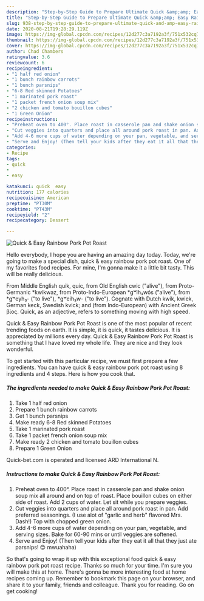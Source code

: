 ```yaml
---
description: "Step-by-Step Guide to Prepare Ultimate Quick &amp;amp; Easy Rainbow Pork Pot Roast"
title: "Step-by-Step Guide to Prepare Ultimate Quick &amp;amp; Easy Rainbow Pork Pot Roast"
slug: 938-step-by-step-guide-to-prepare-ultimate-quick-and-amp-easy-rainbow-pork-pot-roast
date: 2020-08-21T19:28:29.119Z
image: https://img-global.cpcdn.com/recipes/12d277c3a7192a3f/751x532cq70/quick-easy-rainbow-pork-pot-roast-recipe-main-photo.jpg
thumbnail: https://img-global.cpcdn.com/recipes/12d277c3a7192a3f/751x532cq70/quick-easy-rainbow-pork-pot-roast-recipe-main-photo.jpg
cover: https://img-global.cpcdn.com/recipes/12d277c3a7192a3f/751x532cq70/quick-easy-rainbow-pork-pot-roast-recipe-main-photo.jpg
author: Chad Chambers
ratingvalue: 3.6
reviewcount: 6
recipeingredient:
- "1 half red onion"
- "1 bunch rainbow carrots"
- "1 bunch parsnips"
- "6-8 Red skinned Potatoes"
- "1 marinated pork roast"
- "1 packet french onion soup mix"
- "2 chicken and tomato bouillon cubes"
- "1 Green Onion"
recipeinstructions:
- "Preheat oven to 400°. Place roast in casserole pan and shake onion soup mix all around and on top of roast. Place bouillon cubes on either side of roast. Add 2 cups of water. Let sit while you prepare veggies."
- "Cut veggies into quarters and place all around pork roast in pan. Add preferred seasonings. (I use alot of &#34;garlic and herb&#34; flavored Mrs. Dash!) Top with chopped green onion."
- "Add 4-6 more cups of water depending on your pan, vegetable, and serving sizes. Bake for 60-90 mins or until veggies are softened."
- "Serve and Enjoy! (Then tell your kids after they eat it all that they just ate parsnips! 😊 mwuahaha)"
categories:
- Recipe
tags:
- quick
- 
- easy

katakunci: quick  easy 
nutrition: 177 calories
recipecuisine: American
preptime: "PT30M"
cooktime: "PT43M"
recipeyield: "2"
recipecategory: Dessert

---
```



![Quick &amp; Easy Rainbow Pork Pot Roast](https://img-global.cpcdn.com/recipes/12d277c3a7192a3f/751x532cq70/quick-easy-rainbow-pork-pot-roast-recipe-main-photo.jpg)

Hello everybody, I hope you are having an amazing day today. Today, we're going to make a special dish, quick &amp; easy rainbow pork pot roast. One of my favorites food recipes. For mine, I'm gonna make it a little bit tasty. This will be really delicious.

From Middle English quik, quic, from Old English cwic (&#34;alive&#34;), from Proto-Germanic *kwikwaz, from Proto-Indo-European *gʷih₃wós (&#34;alive&#34;), from *gʷeyh₃- (&#34;to live&#34;), *gʷeih₃w- (&#34;to live&#34;). Cognate with Dutch kwik, kwiek, German keck, Swedish kvick; and (from Indo-European) with Ancient Greek βίος. Quick, as an adjective, refers to something moving with high speed.

Quick &amp; Easy Rainbow Pork Pot Roast is one of the most popular of recent trending foods on earth. It is simple, it is quick, it tastes delicious. It is appreciated by millions every day. Quick &amp; Easy Rainbow Pork Pot Roast is something that I have loved my whole life. They are nice and they look wonderful.


To get started with this particular recipe, we must first prepare a few ingredients. You can have quick &amp; easy rainbow pork pot roast using 8 ingredients and 4 steps. Here is how you cook that.

<!--inarticleads1-->

##### The ingredients needed to make Quick &amp; Easy Rainbow Pork Pot Roast:

1. Take 1 half red onion
1. Prepare 1 bunch rainbow carrots
1. Get 1 bunch parsnips
1. Make ready 6-8 Red skinned Potatoes
1. Take 1 marinated pork roast
1. Take 1 packet french onion soup mix
1. Make ready 2 chicken and tomato bouillon cubes
1. Prepare 1 Green Onion


Quick-bet.com is operated and licensed ARD International N. 

<!--inarticleads2-->

##### Instructions to make Quick &amp; Easy Rainbow Pork Pot Roast:

1. Preheat oven to 400°. Place roast in casserole pan and shake onion soup mix all around and on top of roast. Place bouillon cubes on either side of roast. Add 2 cups of water. Let sit while you prepare veggies.
1. Cut veggies into quarters and place all around pork roast in pan. Add preferred seasonings. (I use alot of &#34;garlic and herb&#34; flavored Mrs. Dash!) Top with chopped green onion.
1. Add 4-6 more cups of water depending on your pan, vegetable, and serving sizes. Bake for 60-90 mins or until veggies are softened.
1. Serve and Enjoy! (Then tell your kids after they eat it all that they just ate parsnips! 😊 mwuahaha)




So that's going to wrap it up with this exceptional food quick &amp; easy rainbow pork pot roast recipe. Thanks so much for your time. I'm sure you will make this at home. There's gonna be more interesting food at home recipes coming up. Remember to bookmark this page on your browser, and share it to your family, friends and colleague. Thank you for reading. Go on get cooking!
